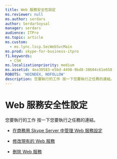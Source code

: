 ```yaml
---
title: Web 服務安全性設定
ms.reviewer: null
ms.author: serdars
author: SerdarSoysal
manager: serdars
audience: ITPro
ms.topic: article
ms.custom:
  - ms.lync.lscp.SecWebSvcMain
ms.prod: skype-for-business-itpro
f1.keywords:
  - CSH
ms.localizationpriority: medium
ms.assetid: 4ea30583-e5bd-4498-9bd8-38604c61e658
ROBOTS: 'NOINDEX, NOFOLLOW'
description: 您要執行的工作 按一下您要執行之任務的連結。
---
```


# <a name="web-service-security-settings"></a>Web 服務安全性設定

您要執行的工作 按一下您要執行之任務的連結。

- [在商務用 Skype Server 中管理 Web 服務設定](../../../manage/authentication/web-service-configuration-settings.md)

- [修改現有的 Web 服務](/previous-versions/office/lync-server-2013/lync-server-2013-modify-existing-web-service-configuration-settings)

- [刪除 Web 服務](/previous-versions/office/lync-server-2013/lync-server-2013-delete-existing-web-service-configuration-settings)